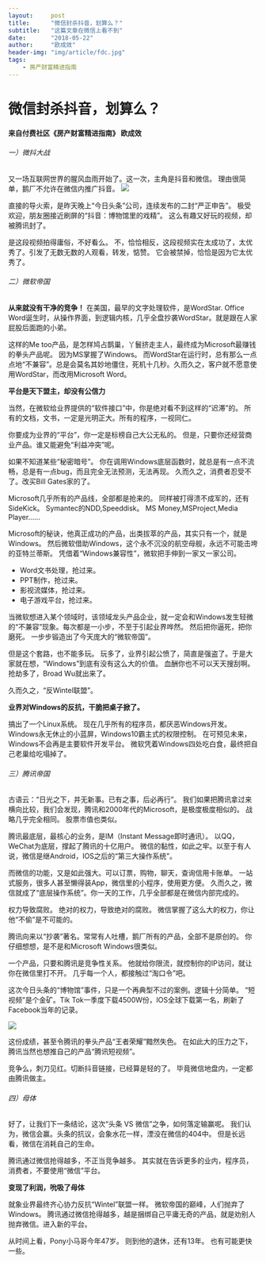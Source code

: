 ```yaml
---
layout:     post
title:      "微信封杀抖音，划算么？"
subtitle:   "这篇文章在微信上看不到"
date:       "2018-05-22"
author:     "欧成效"
header-img: "img/article/fdc.jpg"
tags:
    - 房产财富精进指南
---
```



# 微信封杀抖音，划算么？
#### 来自付费社区《房产财富精进指南》 欧成效


###### 一）微抖大战
又一场互联网世界的腥风血雨开始了。这一次，主角是抖音和微信。
理由很简单，鹅厂不允许在微信内推广抖音。
![](http://ojlkkbuo4.bkt.clouddn.com/tiktok-0.gif)

直接的导火索，是昨天晚上“今日头条”公司，连续发布的二封“严正申告”。
极受欢迎，朋友圈接近刷屏的“抖音：博物馆里的戏精”。
这么有趣又好玩的视频，却被腾讯封了。

是这段视频拍得庸俗，不好看么。
不，恰恰相反，这段视频实在太成功了，太优秀了。引发了无数无数的人观看，转发，惦赞。
它会被禁掉，恰恰是因为它太优秀了。

###### 二）微软帝国
**从来就没有干净的竞争！**
在美国，最早的文字处理软件，是WordStar.
Office Word诞生时，从操作界面，到逻辑内核，几乎全盘抄袭WordStar。就是跟在人家屁股后面跑的小弟。

这样的Me too产品，是怎样鸠占鹊巢，丫鬟挤走主人，最终成为Microsoft最赚钱的拳头产品呢。
因为MS掌握了Windows。
而WordStar在运行时，总有那么一点点地“不兼容”。总是会莫名其妙地僵住，死机十几秒。久而久之，客户就不愿意使用WordStar，而改用Microsoft Word。

**平台是天下盟主，却没有公信力**

当然，在微软给业界提供的“软件接口”中，你是绝对看不到这样的“迟滞”的。
所有的文档，文书，一定是光明正大。所有的程序，一视同仁。

你要成为业界的“平台”，你一定是标榜自己大公无私的。
但是，只要你还经营商业产品。谁又能避免“利益冲突”呢。

如果不知道某些“秘密暗号”。
你在调用Windows底层函数时，就总是有一点不流畅，总是有一点bug，而且完全无法预测，无法再现。
久而久之，消费者忍受不了。改买Bill Gates家的了。

Microsoft几乎所有的产品线，全部都是抢来的。
同样被打得溃不成军的，还有SideKick。
Symantec的NDD,Speeddisk。
MS Money,MSProject,Media Player……

Microsoft的秘诀，他真正成功的产品，出类拔萃的产品，其实只有一个，就是Windows。
然后微软借助Windows，这个永不沉没的航空母舰，永远不可能击垮的亚特兰蒂斯。
凭借着“Windows兼容性”，微软把手伸到一家又一家公司。

* Word文书处理，抢过来。
* PPT制作，抢过来。
* 影视流媒体，抢过来。
* 电子游戏平台，抢过来。

当微软想进入某个领域时，该领域龙头产品企业，就一定会和Windows发生轻微的“不兼容”现象。每次都是一小步，不至于引起业界哗然。
然后把你逼死，把你磨死。
一步步锻造出了今天庞大的“微软帝国”。

但是这个套路，也不能多玩。
玩多了，业界引起公愤了，简直是强盗了。于是大家就在想，“Windows”到底有没有这么大的价值。
血酬你也不可以天天搜刮啊。抢劫多了，Broad Wu就出来了。

久而久之，“反Wintel联盟”。

**业界对Windows的反抗，干脆把桌子掀了。**

搞出了一个Linux系统。
现在几乎所有的程序员，都厌恶Windows开发。
Windows永无休止的小蓝屏，Windows10霸主式的权限控制。
在可预见未来，Windows不会再是主要软件开发平台。
微软凭着Windows四处吃白食，最终把自己老巢给吃塌掉了。

###### 三）腾讯帝国
古语云：“日光之下，并无新事。已有之事，后必再行”。
我们如果把腾讯拿过来横向比较，我们会发现，腾讯和2000年代的Microsoft，是极度极度相似的。
战略几乎完全相同。
股票市值也类似。

腾讯最底层，最核心的业务，是IM（Instant Message即时通讯）。
以QQ，WeChat为底层，撑起了腾讯的十亿用户。
微信的黏性，如此之牢。以至于有人说，微信是继Android，IOS之后的“第三大操作系统”。

而微信的功能，又是如此强大。可以订票，购物，聊天，查询信用卡账单。
一站式服务，很多人甚至懒得装App，微信里的小程序，使用更方便。
久而久之，微信就成了“底层操作系统”。你一天的工作，几乎全部都是在微信内部完成的。

权力导致腐败。
绝对的权力，导致绝对的腐败。
微信掌握了这么大的权力，你让他“不偷”是不可能的。

腾讯向来以“抄袭”著名。常常有人吐槽，鹅厂所有的产品，全部不是原创的。
你仔细想想，是不是和Microsoft Windows很类似。

一个产品，只要和腾讯是竞争性关系。
他就给你限流，就控制你的IP访问，就让你在微信里打不开。
几乎每一个人，都接触过“淘口令”吧。

这次今日头条的“博物馆”事件，只是一个再典型不过的案例。逻辑十分简单。
“短视频”是个金矿。Tik Tok一季度下载4500W份，IOS全球下载第一名，刷新了Facebook当年的记录。

![](https://medias.zaih.com/f7c5163a54203622b4a863d02b03_800x606.jpg)

这份成绩，甚至令腾讯的拳头产品“王者荣耀”黯然失色。
在如此大的压力之下，腾讯当然也想推自己的产品“腾讯短视频”。

竞争么，刺刀见红。切断抖音链接，已经算是轻的了。
毕竟微信地盘内，一定都由腾讯做主。

###### 四）母体
好了，让我们下一条结论，这次“头条 VS 微信”之争，如何落定输赢呢。
我们认为，微信会赢。头条的抗议，会象水花一样，湮没在微信的404中。
但是长远看，微信在消耗自己的生命。

腾讯通过微信抢得越多，不正当竞争越多。
其实就在告诉更多的业内，程序员，消费者，不要使用“微信”平台。

**变现了利润，吮吸了母体**

就象业界最终齐心协力反抗“Wintel”联盟一样。
微软帝国的巅峰，人们抛弃了Windows。
腾讯通过微信抢得越多，越是捆绑自己平庸无奇的产品，就是劝别人抛弃微信。进入新的平台。

从时间上看，Pony小马哥今年47岁。
则到他的退休，还有13年。
也有可能更快一些。

